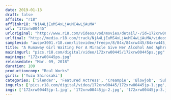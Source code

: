 ```yaml
---
date: 2019-01-13
draft: false
affsite: "r18"
afflinkr18: "NjA4LjEuMS4xLjAuMC4wLjAuMA"
url: "172xrw00445"
urloriginal: "http://www.r18.com/videos/vod/movies/detail/-/id=172xrw00445"
urlfinal: "http://media.r18.com/track/NjA4LjEuMS4xLjAuMC4wLjAuMA/videos/vod/movies/detail/-/id=172xrw00445"
samplevid: "awspv3001.r18.com/litevideo/freepv/8/84x/84xrw445/84xrw445_dmb_w.mp4"
title: "A Runaway Girl Waiting For A Miracle Give Her Alcohol And Aphrodisiacs And She'll Have Sex with You, And Then When She Cums So Much That She Gets Numb, You Can Tie Her Up And Keep On Creampie Fucking Her"
mainimgurl: "pics.r18.com/digital/video/172xrw00445/172xrw00445ps.jpg"
mainimgs: "172xrw00445ps.jpg"
releasedate: "Mar. 09, 2018"
duration: 109
productioncomp: "Real Works"
girls: ['Yuzu Shirosaki']
categories: ['Slender', 'Featured Actress', 'Creampie', 'Blowjob', 'Substance Use', 'Threesome / Foursome', 'Hi-Def']
imgurls: ['pics.r18.com/digital/video/172xrw00445/172xrw00445jp-1.jpg', 'pics.r18.com/digital/video/172xrw00445/172xrw00445jp-2.jpg', 'pics.r18.com/digital/video/172xrw00445/172xrw00445jp-3.jpg', 'pics.r18.com/digital/video/172xrw00445/172xrw00445jp-4.jpg', 'pics.r18.com/digital/video/172xrw00445/172xrw00445jp-5.jpg', 'pics.r18.com/digital/video/172xrw00445/172xrw00445jp-6.jpg', 'pics.r18.com/digital/video/172xrw00445/172xrw00445jp-7.jpg', 'pics.r18.com/digital/video/172xrw00445/172xrw00445jp-8.jpg', 'pics.r18.com/digital/video/172xrw00445/172xrw00445jp-9.jpg', 'pics.r18.com/digital/video/172xrw00445/172xrw00445jp-10.jpg', 'pics.r18.com/digital/video/172xrw00445/172xrw00445jp-11.jpg', 'pics.r18.com/digital/video/172xrw00445/172xrw00445jp-12.jpg', 'pics.r18.com/digital/video/172xrw00445/172xrw00445jp-13.jpg', 'pics.r18.com/digital/video/172xrw00445/172xrw00445jp-14.jpg', 'pics.r18.com/digital/video/172xrw00445/172xrw00445jp-15.jpg', 'pics.r18.com/digital/video/172xrw00445/172xrw00445jp-16.jpg', 'pics.r18.com/digital/video/172xrw00445/172xrw00445jp-17.jpg', 'pics.r18.com/digital/video/172xrw00445/172xrw00445jp-18.jpg', 'pics.r18.com/digital/video/172xrw00445/172xrw00445jp-19.jpg', 'pics.r18.com/digital/video/172xrw00445/172xrw00445jp-20.jpg']
imgs: ['172xrw00445jp-1.jpg', '172xrw00445jp-2.jpg', '172xrw00445jp-3.jpg', '172xrw00445jp-4.jpg', '172xrw00445jp-5.jpg', '172xrw00445jp-6.jpg', '172xrw00445jp-7.jpg', '172xrw00445jp-8.jpg', '172xrw00445jp-9.jpg', '172xrw00445jp-10.jpg', '172xrw00445jp-11.jpg', '172xrw00445jp-12.jpg', '172xrw00445jp-13.jpg', '172xrw00445jp-14.jpg', '172xrw00445jp-15.jpg', '172xrw00445jp-16.jpg', '172xrw00445jp-17.jpg', '172xrw00445jp-18.jpg', '172xrw00445jp-19.jpg', '172xrw00445jp-20.jpg']
---
```

